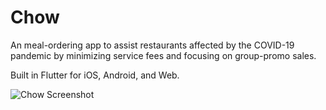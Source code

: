 # Chow

An meal-ordering app to assist restaurants affected by the COVID-19 pandemic by minimizing service fees and focusing on group-promo sales.

Built in Flutter for iOS, Android, and Web.


![Chow Screenshot](https://i.imgur.com/IeeiMEx.png)
